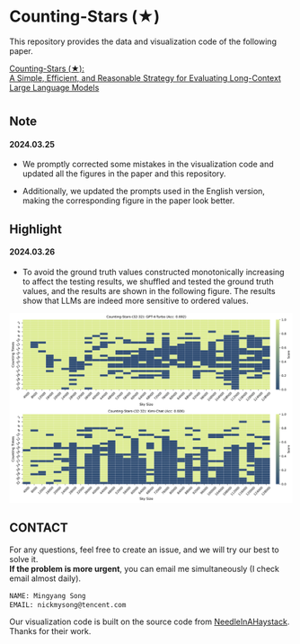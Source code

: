 # Counting-Stars (★)

This repository provides the data and visualization code of the following paper.

[Counting-Stars (★):\
A Simple, Efficient, and Reasonable Strategy for Evaluating Long-Context Large Language Models](https://arxiv.org/pdf/2403.11802v2.pdf)

#

## Note

#### 2024.03.25

- We promptly corrected some mistakes in the visualization code and updated all the figures in the paper and this repository.

- Additionally, we updated the prompts used in the English version, making the corresponding figure in the paper look better.

## Highlight

#### 2024.03.26

- To avoid the ground truth values constructed monotonically increasing to affect the testing results, we shuffled and tested the ground truth values, and the results are shown in the following figure. The results show that LLMs are indeed more sensitive to ordered values.

![stone_gpt4_kimi_32_32_random](fig/stone_gpt4_kimi_32_32_random.png)


## CONTACT
For any questions, feel free to create an issue, and we will try our best to solve it. \
**If the problem is more urgent**, you can email me simultaneously (I check email almost daily).
```
NAME: Mingyang Song
EMAIL: nickmysong@tencent.com
```
Our visualization code is built on the source code from [NeedleInAHaystack](https://github.com/gkamradt/LLMTest_NeedleInAHaystack). Thanks for their work.
